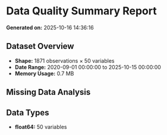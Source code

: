 # Data Quality Summary Report

**Generated on:** 2025-10-16 14:36:16

## Dataset Overview
- **Shape:** 1871 observations × 50 variables
- **Date Range:** 2020-09-01 00:00:00 to 2025-10-15 00:00:00
- **Memory Usage:** 0.7 MB

## Missing Data Analysis

## Data Types
- **float64:** 50 variables

